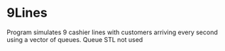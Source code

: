 # 9Lines
Program simulates 9 cashier lines with customers arriving every second using a vector of queues. Queue STL not used
